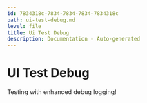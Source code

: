```yaml
---
id: 7834318c-7834-7834-7834-7834318c
path: ui-test-debug.md
level: file
title: Ui Test Debug
description: Documentation - Auto-generated
---
```

# UI Test Debug
Testing with enhanced debug logging!